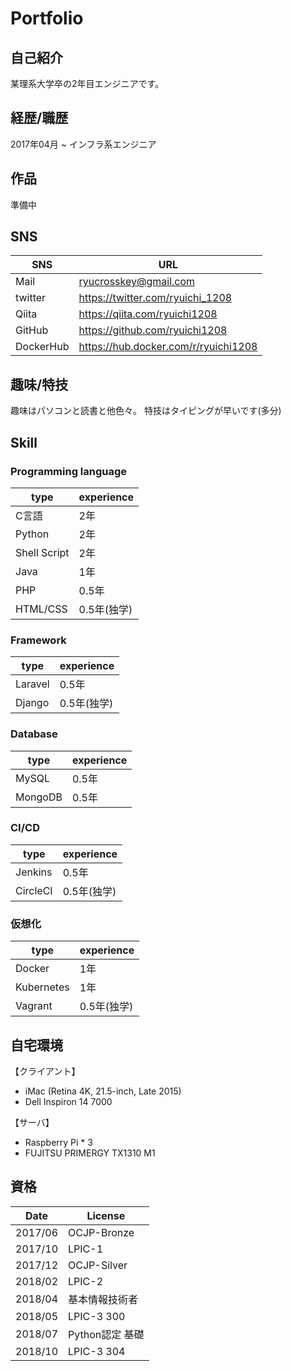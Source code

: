 # Portfolio

## 自己紹介

某理系大学卒の2年目エンジニアです。

## 経歴/職歴

2017年04月 ~ インフラ系エンジニア

## 作品

準備中

## SNS

|SNS|URL|
----|---- 
|Mail   |ryucrosskey@gmail.com|
|twitter|https://twitter.com/ryuichi_1208|
|Qiita|https://qiita.com/ryuichi1208|
|GitHub|https://github.com/ryuichi1208|
|DockerHub|https://hub.docker.com/r/ryuichi1208|

## 趣味/特技

趣味はパソコンと読書と他色々。
特技はタイピングが早いです(多分)

## Skill

### Programming language

| type | experience |
----|---- 
| C言語  | 2年 |
| Python | 2年 |
| Shell Script | 2年|
| Java   | 1年|
| PHP    | 0.5年|
| HTML/CSS | 0.5年(独学)|

### Framework

| type | experience |
----|---- 
| Laravel | 0.5年 |
| Django  | 0.5年(独学) |

### Database

| type | experience |
----|---- 
| MySQL | 0.5年 |
| MongoDB | 0.5年|

### CI/CD

| type | experience |
----|---- 
| Jenkins   | 0.5年       |
| CircleCI  | 0.5年(独学) |

### 仮想化

| type | experience |
----|---- 
| Docker     | 1年       |
| Kubernetes | 1年       |
| Vagrant    | 0.5年(独学)|

## 自宅環境
【クライアント】
* iMac (Retina 4K, 21.5-inch, Late 2015)
* Dell Inspiron 14 7000

【サーバ】
* Raspberry Pi * 3
* FUJITSU PRIMERGY TX1310 M1

## 資格

| Date    | License        |
----|---- 
|2017/06  | OCJP-Bronze    |
|2017/10  | LPIC-1         |
|2017/12  | OCJP-Silver    |
|2018/02  | LPIC-2         |
|2018/04  | 基本情報技術者 |
|2018/05  | LPIC-3 300     |
|2018/07  | Python認定 基礎|
|2018/10  | LPIC-3 304     |
